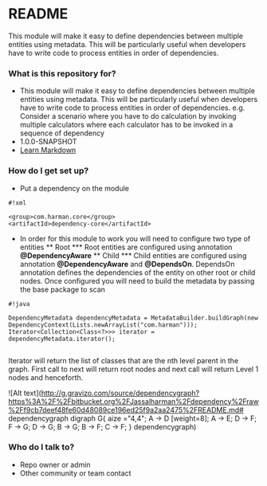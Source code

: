# README #

This module will make it easy to define dependencies between multiple entities using metadata. This will be particularly useful when developers have to write code to process entities in order of dependencies. 

### What is this repository for? ###

* This module will make it easy to define dependencies between multiple entities using metadata. This will be particularly useful when developers have to write code to process entities in order of dependencies. 
  e.g. Consider a scenario where you have to do calculation by invoking multiple calculators where each calculator has to be invoked in a sequence of dependency
* 1.0.0-SNAPSHOT
* [Learn Markdown](https://bitbucket.org/tutorials/markdowndemo)

### How do I get set up? ###

* Put a dependency on the module

```
#!xml

<group>com.harman.core</group>
<artifactId>dependency-core</artifactId>
```
* In order for this module to work you will need to configure two type of entities
** Root
*** Root entities are configured using annotation **@DependencyAware**
** Child
*** Child entities are configured using annotation **@DependencyAware** and **@DependsOn**. DependsOn annotation defines the dependencies of the entity on other root or child nodes.
Once configured you will need to build the metadata by passing the base package to scan

```
#!java

DependencyMetadata dependencyMetadata = MetadataBuilder.buildGraph(new DependencyContext(Lists.newArrayList("com.harman")));
Iterator<Collection<Class<?>>> iterator = dependencyMetadata.iterator();
       
```

Iterator will return the list of classes that are the nth level parent in the graph. First call to next will return root nodes and next call will return Level 1 nodes and henceforth.



![Alt text](http://g.gravizo.com/source/dependencygraph?https%3A%2F%2Fbitbucket.org%2FJassalharman%2Fdependency%2Fraw%2Ff9cb7deef48fe60d48089ce196ed25f9a2aa2475%2FREADME.md#
dependencygraph
  digraph G{
    aize ="4,4";
    A -> D [weight=8];
    A -> E;
    D -> F;
    F -> G;
    D -> G;
    B -> G;
    B -> F;
    C -> F;
  }
dependencygraph)


### Who do I talk to? ###

* Repo owner or admin
* Other community or team contact